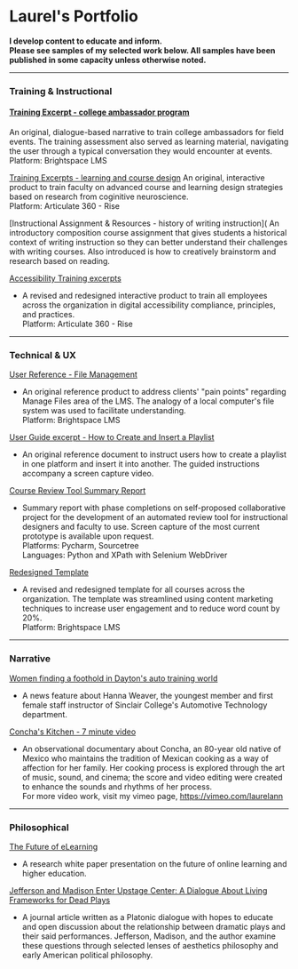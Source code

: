 # Laurel's Portfolio
**I develop content to educate and inform.<br/>Please see samples of my selected work below. All samples have been published in some capacity unless otherwise noted.**

---
### Training & Instructional
#### [Training Excerpt - college ambassador program](https://github.com/LaurelAP/Portfolio/blob/main/Painter_AmbassadorTraining-excerpt.pdf)
An original, dialogue-based narrative to train college ambassadors for field events. The training assessment also served as learning material, navigating the user through a typical conversation they would encounter at events.
<br/>Platform: Brightspace LMS

[Training Excerpts - learning and course design](https://github.com/LaurelAP/Portfolio/blob/main/Painter_CourseDesignTraining-excerpt.pdf)
An original, interactive product to train faculty on advanced course and learning design strategies based on research from coginitive neuroscience.
<br/>Platform: Articulate 360 - Rise

[Instructional Assignment & Resources - history of writing instruction](
An introductory composition course assignment that gives students a historical context of writing instruction so they can better understand their challenges with writing courses. Also introduced is how to creatively brainstorm and research based on reading.

[Accessibility Training excerpts](https://github.com/LaurelAP/Portfolio/blob/main/Painter_AccessibilityTraining-excerpts.pdf)
- A revised and redesigned interactive product to train all employees across the organization in digital accessibility compliance, principles, and practices.
<br/>Platform: Articulate 360 - Rise

---
### Technical & UX
[User Reference - File Management](https://github.com/LaurelAP/Portfolio/blob/main/Painter_FileManagementReference.pdf)
- An original reference product to address clients' "pain points" regarding Manage Files area of the LMS. The analogy of a local computer's file system was used to facilitate understanding.
<br/>Platform: Brightspace LMS

[User Guide excerpt - How to Create and Insert a Playlist](https://github.com/LaurelAP/Portfolio/blob/main/Painter_Playlist-HowToCreateAdd.pdf)
- An original reference document to instruct users how to create a playlist in one platform and insert it into another. The guided instructions accompany a screen capture video.

[Course Review Tool Summary Report](https://github.com/LaurelAP/Portfolio/blob/main/CourseReviewTool-SummaryMarch2022.pdf)
- Summary report with phase completions on self-proposed collaborative project for the development of an automated review tool for instructional designers and faculty to use. Screen capture of the most current prototype is available upon request. 
<br/>Platforms: Pycharm, Sourcetree
<br/>Languages: Python and XPath with Selenium WebDriver

[Redesigned Template](https://github.com/LaurelAP/Portfolio/blob/main/Painter_RedesignedTemplate-excerpt.pdf)
- A revised and redesigned template for all courses across the organization. The template was streamlined using content marketing techniques to increase user engagement and to reduce word count by 20%.
<br/>Platform: Brightspace LMS

---
### Narrative
[Women finding a foothold in Dayton's auto training world](https://www.daytondailynews.com/local/women-finding-a-foothold-in-daytons-auto-training-world/IHOCSAFZ3ZECFOHPMYFN3MM5E4/)
  - A news feature about Hanna Weaver, the youngest member and first female staff instructor of Sinclair College's Automotive Technology department.

[Concha's Kitchen - 7 minute video](https://vimeo.com/27172500)
  - An observational documentary about Concha, an 80-year old native of Mexico who maintains the tradition of Mexican cooking as a way of affection for her family. Her cooking process is explored through the art of music, sound, and cinema; the score and video editing were created to enhance the sounds and rhythms of her process.
<br/>For more video work, visit my vimeo page, https://vimeo.com/laurelann  

---
### Philosophical
[The Future of eLearning](https://github.com/LaurelAP/Portfolio/blob/main/Painter_TheFutureofeLearning.pdf) 
  - A research white paper presentation on the future of online learning and higher education.
  
[Jefferson and Madison Enter Upstage Center: A Dialogue About Living Frameworks for Dead Plays](http://www.etudesonline.com/uploads/2/9/7/7/29773929/etudessept2015painter.pdf) 
  - A journal article written as a Platonic dialogue with hopes to educate and open discussion about the relationship between dramatic plays and their said performances. Jefferson, Madison, and the author examine these questions through selected lenses of aesthetics philosophy and early American political philosophy.

